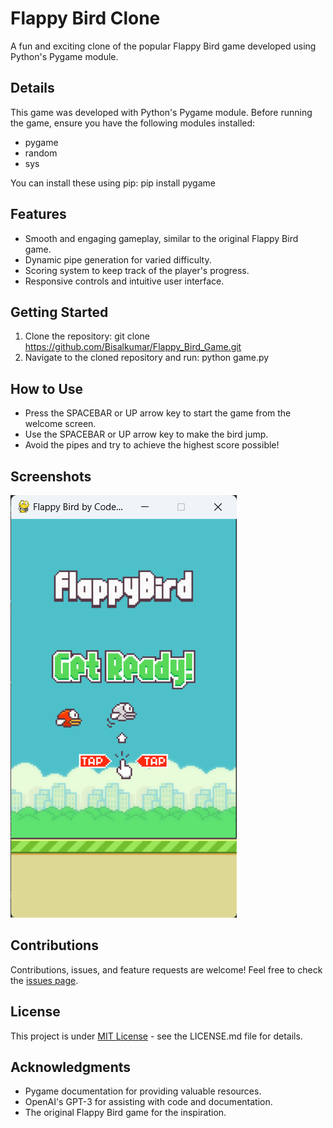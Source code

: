# Flappy Bird Clone

A fun and exciting clone of the popular Flappy Bird game developed using Python's Pygame module.

## Details

This game was developed with Python's Pygame module. Before running the game, ensure you have the following modules installed:

- pygame
- random
- sys

You can install these using pip: pip install pygame


## Features

- Smooth and engaging gameplay, similar to the original Flappy Bird game.
- Dynamic pipe generation for varied difficulty.
- Scoring system to keep track of the player's progress.
- Responsive controls and intuitive user interface.

## Getting Started

1. Clone the repository: git clone https://github.com/Bisalkumar/Flappy_Bird_Game.git
2. Navigate to the cloned repository and run: python game.py


## How to Use

- Press the SPACEBAR or UP arrow key to start the game from the welcome screen.
- Use the SPACEBAR or UP arrow key to make the bird jump.
- Avoid the pipes and try to achieve the highest score possible!

## Screenshots

![game.png](game.png)

## Contributions

Contributions, issues, and feature requests are welcome! Feel free to check the [issues page](#).

## License

This project is under [MIT License](#) - see the LICENSE.md file for details.

## Acknowledgments

- Pygame documentation for providing valuable resources.
- OpenAI's GPT-3 for assisting with code and documentation.
- The original Flappy Bird game for the inspiration.
